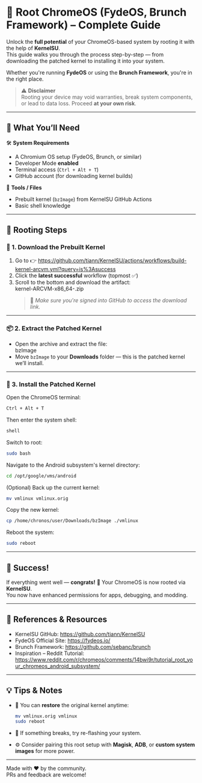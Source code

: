 # 📱 Root ChromeOS (FydeOS, Brunch Framework) – Complete Guide

Unlock the **full potential** of your ChromeOS-based system by rooting it with the help of **KernelSU**.  
This guide walks you through the process step-by-step — from downloading the patched kernel to installing it into your system.

Whether you're running **FydeOS** or using the **Brunch Framework**, you're in the right place.

> ⚠️ **Disclaimer**  
> Rooting your device may void warranties, break system components, or lead to data loss. Proceed **at your own risk**.

---

## 🚀 What You’ll Need

🛠️ **System Requirements**  
- A Chromium OS setup (FydeOS, Brunch, or similar)  
- Developer Mode **enabled**  
- Terminal access (`Ctrl + Alt + T`)  
- GitHub account (for downloading kernel builds)

📁 **Tools / Files**  
- Prebuilt kernel (`bzImage`) from KernelSU GitHub Actions  
- Basic shell knowledge

---

## 🧩 Rooting Steps

### 🔽 1. Download the Prebuilt Kernel

1. Go to 👉 https://github.com/tiann/KernelSU/actions/workflows/build-kernel-arcvm.yml?query=is%3Asuccess
2. Click the **latest successful** workflow (topmost ✅)
3. Scroll to the bottom and download the artifact:  
   kernel-ARCVM-x86_64-<version>.zip  
   > 📌 *Make sure you're signed into GitHub to access the download link.*

---

### 📦 2. Extract the Patched Kernel

- Open the archive and extract the file:  
  bzImage
- Move `bzImage` to your **Downloads** folder — this is the patched kernel we’ll install.

---

### 🧪 3. Install the Patched Kernel

Open the ChromeOS terminal:

```sh
Ctrl + Alt + T
```

Then enter the system shell:

```sh
shell
```

Switch to root:

```sh
sudo bash
```

Navigate to the Android subsystem's kernel directory:

```sh
cd /opt/google/vms/android
```

(Optional) Back up the current kernel:

```sh
mv vmlinux vmlinux.orig
```

Copy the new kernel:

```sh
cp /home/chronos/user/Downloads/bzImage ./vmlinux
```

Reboot the system:

```sh
sudo reboot
```

---

## 🎉 Success!

If everything went well — **congrats!** 🥳 Your ChromeOS is now rooted via **KernelSU**.  
You now have enhanced permissions for apps, debugging, and modding.

---

## 📎 References & Resources

- KernelSU GitHub: https://github.com/tiann/KernelSU
- FydeOS Official Site: https://fydeos.io/
- Brunch Framework: https://github.com/sebanc/brunch
- Inspiration – Reddit Tutorial: https://www.reddit.com/r/chromeos/comments/14bwi9r/tutorial_root_your_chromeos_android_subsystem/

---

## 💡 Tips & Notes

- 🔄 You can **restore** the original kernel anytime:
  ```sh
  mv vmlinux.orig vmlinux
  sudo reboot
  ```

- 🧯 If something breaks, try re-flashing your system.
- ⚙️ Consider pairing this root setup with **Magisk**, **ADB**, or **custom system images** for more power.

---

Made with ❤️ by the community.  
PRs and feedback are welcome!
